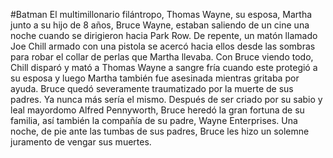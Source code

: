 #Batman
El multimillonario filántropo, Thomas Wayne, su esposa, Martha junto a su hijo de 8 años, Bruce Wayne, estaban saliendo de un cine una noche cuando se dirigieron hacia Park Row. De repente, un matón llamado Joe Chill armado con una pistola se acercó hacia ellos desde las sombras para robar el collar de perlas que Martha llevaba. Con Bruce viendo todo, Chill disparó y mató a Thomas Wayne a sangre fría cuando este protegió a su esposa y luego Martha también fue asesinada mientras gritaba por ayuda. Bruce quedó severamente traumatizado por la muerte de sus padres. Ya nunca más sería el mismo. Después de ser criado por su sabio y leal mayordomo Alfred Pennyworth, Bruce heredó la gran fortuna de su familia, así también la compañía de su padre, Wayne Enterprises. Una noche, de pie ante las tumbas de sus padres, Bruce les hizo un solemne juramento de vengar sus muertes.
